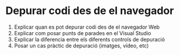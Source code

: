 # Depurar codi des de el navegador



1. Explicar quan es pot depurar codi des de el navegador Web
2. Explicar com posar punts de parades en el Visual Studio
3. Explicar la diferencia entre els diferents controls de depuració 
4. Posar un cas pràctic de depuració \(imatges, vídeo, etc\)

